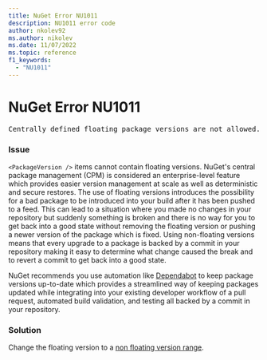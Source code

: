 ```yaml
---
title: NuGet Error NU1011
description: NU1011 error code
author: nkolev92
ms.author: nikolev
ms.date: 11/07/2022
ms.topic: reference
f1_keywords: 
  - "NU1011"
---
```


# NuGet Error NU1011

<pre>Centrally defined floating package versions are not allowed.</pre>

### Issue

`<PackageVersion />` items cannot contain floating versions.  NuGet's central package management (CPM) is considered an enterprise-level feature which provides easier version management at scale as well as deterministic and secure restores.  The use of floating versions introduces the possibility for a bad package to be introduced into your build after it has been pushed to a feed.  This can lead to a situation where you made no changes in your repository but suddenly something is broken and there is no way for you to get back into a good state without removing the floating version or pushing a newer version of the package which is fixed.  Using non-floating versions means that every upgrade to a package is backed by a commit in your repository making it easy to determine what change caused the break and to revert a commit to get back into a good state.

NuGet recommends you use automation like [Dependabot](https://docs.github.com/code-security/dependabot/working-with-dependabot) to keep package versions up-to-date which provides a streamlined way of keeping packages updated while integrating into your existing developer workflow of a pull request, automated build validation, and testing all backed by a commit in your repository.

### Solution

Change the floating version to a [non floating version range](../../concepts/Package-Versioning.md#version-ranges).
